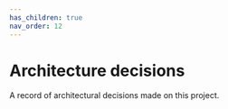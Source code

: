 ```yaml
---
has_children: true
nav_order: 12
---
```


# Architecture decisions

A record of architectural decisions made on this project.
